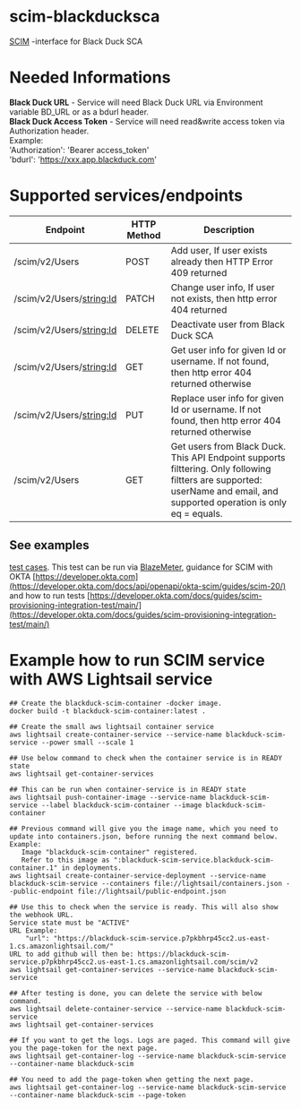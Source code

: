 # scim-blackducksca
[SCIM](https://scim.cloud/) -interface for Black Duck SCA

# Needed Informations
**Black Duck URL** - Service will need Black Duck URL via Environment variable BD_URL or as a bdurl header.<br>
**Black Duck Access Token** - Service will need read&write access token via Authorization header. <br>
Example:<br>
'Authorization': 'Bearer access_token'<br>
'bdurl': 'https://xxx.app.blackduck.com'

# Supported services/endpoints
| Endpoint | HTTP Method | Description |
|----------|----------|---------|
| /scim/v2/Users | POST | Add user, If user exists already then HTTP Error 409 returned |
| /scim/v2/Users/<string:Id> | PATCH | Change user info, If user not exists, then http error 404 returned |
| /scim/v2/Users/<string:Id> | DELETE | Deactivate user from Black Duck SCA |
| /scim/v2/Users/<string:Id> | GET | Get user info for given Id or username. If not found, then http error 404 returned otherwise |
| /scim/v2/Users/<string:Id> | PUT | Replace user info for given Id or username. If not found, then http error 404 returned otherwise |
| /scim/v2/Users | GET | Get users from Black Duck. This API Endpoint supports filttering. Only following filtters are supported: userName and email, and supported operation is only eq = equals. |

## See examples
[test cases](SCIM_2_0_SPEC_test.json). This test can be run via [BlazeMeter](https://www.runscope.com/), guidance for SCIM with OKTA [https://developer.okta.com](https://developer.okta.com/docs/api/openapi/okta-scim/guides/scim-20/) and how to run tests [https://developer.okta.com/docs/guides/scim-provisioning-integration-test/main/](https://developer.okta.com/docs/guides/scim-provisioning-integration-test/main/)

# Example how to run SCIM service with AWS Lightsail service

```
## Create the blackduck-scim-container -docker image.
docker build -t blackduck-scim-container:latest .

## Create the small aws lightsail container service
aws lightsail create-container-service --service-name blackduck-scim-service --power small --scale 1

## Use below command to check when the container service is in READY state
aws lightsail get-container-services

## This can be run when container-service is in READY state
aws lightsail push-container-image --service-name blackduck-scim-service --label blackduck-scim-container --image blackduck-scim-container

## Previous command will give you the image name, which you need to update into containers.json, before running the next command below.
Example:
   Image "blackduck-scim-container" registered.
   Refer to this image as ":blackduck-scim-service.blackduck-scim-container.1" in deployments.
aws lightsail create-container-service-deployment --service-name blackduck-scim-service --containers file://lightsail/containers.json --public-endpoint file://lightsail/public-endpoint.json

## Use this to check when the service is ready. This will also show the webhook URL.
Service state must be "ACTIVE"
URL Example:
    "url": "https://blackduck-scim-service.p7pkbhrp45cc2.us-east-1.cs.amazonlightsail.com/"
URL to add github will then be: https://blackduck-scim-service.p7pkbhrp45cc2.us-east-1.cs.amazonlightsail.com/scim/v2
aws lightsail get-container-services --service-name blackduck-scim-service

## After testing is done, you can delete the service with below command.
aws lightsail delete-container-service --service-name blackduck-scim-service
aws lightsail get-container-services

## If you want to get the logs. Logs are paged. This command will give you the page-token for the next page.
aws lightsail get-container-log --service-name blackduck-scim-service --container-name blackduck-scim

## You need to add the page-token when getting the next page.
aws lightsail get-container-log --service-name blackduck-scim-service --container-name blackduck-scim --page-token
```